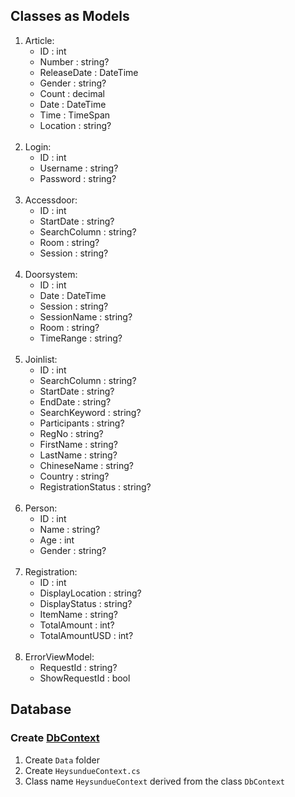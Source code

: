 ## Classes as Models
1. Article:  
   - ID : int
   - Number : string?
   - ReleaseDate : DateTime
   - Gender : string?
   - Count : decimal
   - Date : DateTime
   - Time : TimeSpan
   - Location : string? <br />
   <br />
2. Login:  
   - ID : int
   - Username : string?
   - Password : string? <br />
   <br />
3. Accessdoor:  
   - ID : int
   - StartDate : string?
   - SearchColumn : string?
   - Room : string?
   - Session : string? <br />
   <br />
4. Doorsystem: 
   - ID : int
   - Date : DateTime
   - Session : string?
   - SessionName : string?
   - Room : string?
   - TimeRange : string? <br />
   <br />
5. Joinlist: 
   - ID : int
   - SearchColumn : string?
   - StartDate : string?
   - EndDate : string?
   - SearchKeyword : string?
   - Participants : string?
   - RegNo : string?
   - FirstName : string?
   - LastName : string?
   - ChineseName : string?
   - Country : string?
   - RegistrationStatus : string? <br />
   <br />
6. Person: 
   - ID : int
   - Name : string?
   - Age : int
   - Gender : string? <br />
   <br />
7. Registration: 
   - ID : int
   - DisplayLocation : string?
   - DisplayStatus : string? 
   - ItemName : string?
   - TotalAmount : int?
   - TotalAmountUSD : int? <br />
   <br />
8. ErrorViewModel: 
   - RequestId : string?
   - ShowRequestId : bool

## Database

### Create [DbContext](https://learn.microsoft.com/en-us/dotnet/api/microsoft.entityframeworkcore.dbcontext?view=efcore-8.0)

1. Create `Data` folder
2. Create `HeysundueContext.cs`
3. Class name `HeysundueContext` derived from the class `DbContext`

